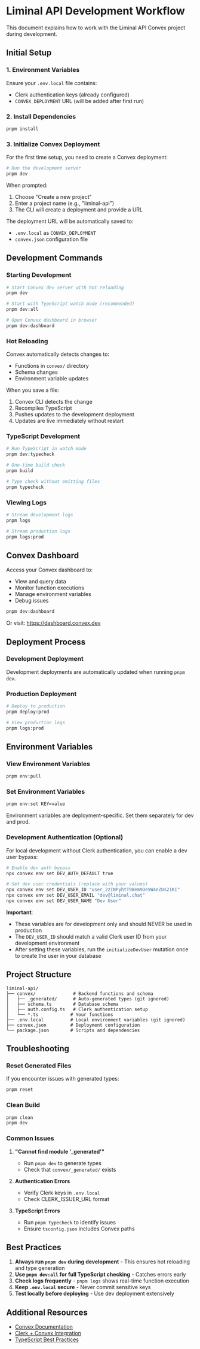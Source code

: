 # Liminal API Development Workflow

This document explains how to work with the Liminal API Convex project during development.

## Initial Setup

### 1. Environment Variables
Ensure your `.env.local` file contains:
- Clerk authentication keys (already configured)
- `CONVEX_DEPLOYMENT` URL (will be added after first run)

### 2. Install Dependencies
```bash
pnpm install
```

### 3. Initialize Convex Deployment
For the first time setup, you need to create a Convex deployment:

```bash
# Run the development server
pnpm dev
```

When prompted:
1. Choose "Create a new project"
2. Enter a project name (e.g., "liminal-api")
3. The CLI will create a deployment and provide a URL

The deployment URL will be automatically saved to:
- `.env.local` as `CONVEX_DEPLOYMENT`
- `convex.json` configuration file

## Development Commands

### Starting Development
```bash
# Start Convex dev server with hot reloading
pnpm dev

# Start with TypeScript watch mode (recommended)
pnpm dev:all

# Open Convex dashboard in browser
pnpm dev:dashboard
```

### Hot Reloading
Convex automatically detects changes to:
- Functions in `convex/` directory
- Schema changes
- Environment variable updates

When you save a file:
1. Convex CLI detects the change
2. Recompiles TypeScript
3. Pushes updates to the development deployment
4. Updates are live immediately without restart

### TypeScript Development
```bash
# Run TypeScript in watch mode
pnpm dev:typecheck

# One-time build check
pnpm build

# Type check without emitting files
pnpm typecheck
```

### Viewing Logs
```bash
# Stream development logs
pnpm logs

# Stream production logs
pnpm logs:prod
```

## Convex Dashboard

Access your Convex dashboard to:
- View and query data
- Monitor function executions
- Manage environment variables
- Debug issues

```bash
pnpm dev:dashboard
```

Or visit: https://dashboard.convex.dev

## Deployment Process

### Development Deployment
Development deployments are automatically updated when running `pnpm dev`.

### Production Deployment
```bash
# Deploy to production
pnpm deploy:prod

# View production logs
pnpm logs:prod
```

## Environment Variables

### View Environment Variables
```bash
pnpm env:pull
```

### Set Environment Variables
```bash
pnpm env:set KEY=value
```

Environment variables are deployment-specific. Set them separately for dev and prod.

### Development Authentication (Optional)
For local development without Clerk authentication, you can enable a dev user bypass:

```bash
# Enable dev auth bypass
npx convex env set DEV_AUTH_DEFAULT true

# Set dev user credentials (replace with your values)
npx convex env set DEV_USER_ID "user_2zINPyhtT9Wem9OeVW4eZDs21KI"
npx convex env set DEV_USER_EMAIL "dev@liminal.chat"
npx convex env set DEV_USER_NAME "Dev User"
```

**Important**: 
- These variables are for development only and should NEVER be used in production
- The `DEV_USER_ID` should match a valid Clerk user ID from your development environment
- After setting these variables, run the `initializeDevUser` mutation once to create the user in your database

## Project Structure

```
liminal-api/
├── convex/              # Backend functions and schema
│   ├── _generated/      # Auto-generated types (git ignored)
│   ├── schema.ts        # Database schema
│   ├── auth.config.ts   # Clerk authentication setup
│   └── *.ts            # Your functions
├── .env.local          # Local environment variables (git ignored)
├── convex.json         # Deployment configuration
└── package.json        # Scripts and dependencies
```

## Troubleshooting

### Reset Generated Files
If you encounter issues with generated types:
```bash
pnpm reset
```

### Clean Build
```bash
pnpm clean
pnpm dev
```

### Common Issues

1. **"Cannot find module '_generated'"**
   - Run `pnpm dev` to generate types
   - Check that `convex/_generated/` exists

2. **Authentication Errors**
   - Verify Clerk keys in `.env.local`
   - Check CLERK_ISSUER_URL format

3. **TypeScript Errors**
   - Run `pnpm typecheck` to identify issues
   - Ensure `tsconfig.json` includes Convex paths

## Best Practices

1. **Always run `pnpm dev` during development** - This ensures hot reloading and type generation
2. **Use `pnpm dev:all` for full TypeScript checking** - Catches errors early
3. **Check logs frequently** - `pnpm logs` shows real-time function execution
4. **Keep `.env.local` secure** - Never commit sensitive keys
5. **Test locally before deploying** - Use dev deployment extensively

## Additional Resources

- [Convex Documentation](https://docs.convex.dev)
- [Clerk + Convex Integration](https://docs.convex.dev/auth/clerk)
- [TypeScript Best Practices](https://docs.convex.dev/using/typescript)